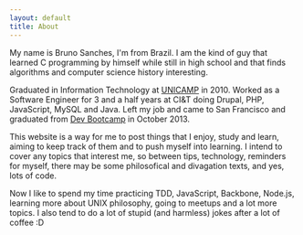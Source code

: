 ```yaml
---
layout: default
title: About
---
```

My name is Bruno Sanches, I'm from Brazil. I am the kind of guy that learned C programming by himself while still in high school and that finds algorithms and computer science history interesting.

Graduated in Information Technology at [UNICAMP](http://www.unicamp.br) in 2010. Worked as a Software Engineer for 3 and a half years at CI&T doing Drupal, PHP, JavaScript, MySQL and Java. Left my job and came to San Francisco and graduated from [Dev Bootcamp](http://devbootcamp.com) in October 2013.

This website is a way for me to post things that I enjoy, study and learn, aiming to keep track of them and to push myself into learning. I intend to cover any topics that interest me, so between tips, technology, reminders for myself, there may be some philosofical and divagation texts, and yes, lots of code.

Now I like to spend my time practicing TDD, JavaScript, Backbone, Node.js, learning more about UNIX philosophy, going to meetups and a lot more topics. I also tend to do a lot of stupid (and harmless) jokes after a lot of coffee :D
